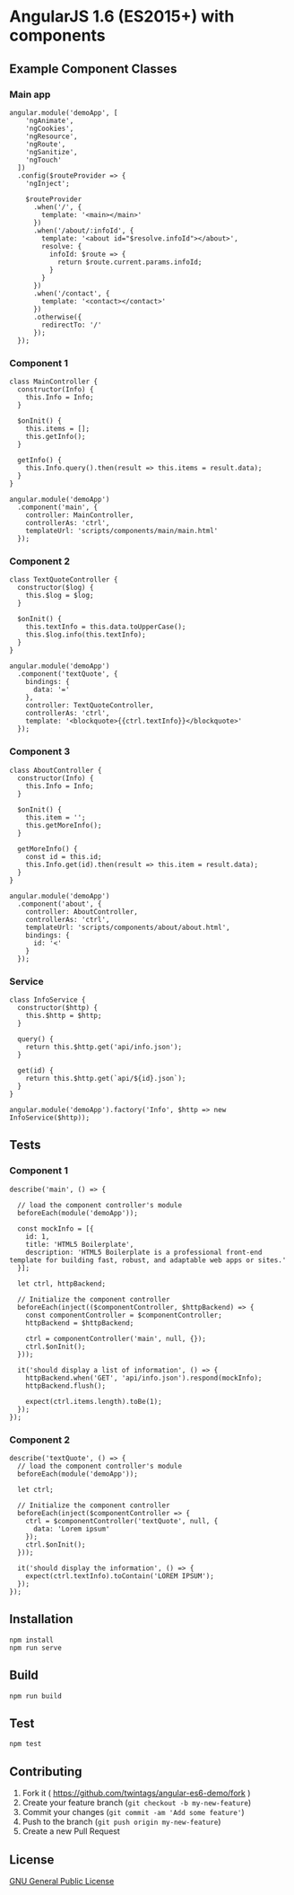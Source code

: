 # AngularJS 1.6 (ES2015+) with components

## Example Component Classes

### Main app
```
angular.module('demoApp', [
    'ngAnimate',
    'ngCookies',
    'ngResource',
    'ngRoute',
    'ngSanitize',
    'ngTouch'
  ])
  .config($routeProvider => {
    'ngInject';

    $routeProvider
      .when('/', {
        template: '<main></main>'
      })
      .when('/about/:infoId', {
        template: '<about id="$resolve.infoId"></about>',
        resolve: {
          infoId: $route => {
            return $route.current.params.infoId;
          }
        }
      })
      .when('/contact', {
        template: '<contact></contact>'
      })
      .otherwise({
        redirectTo: '/'
      });
  });
```

### Component 1
```
class MainController {
  constructor(Info) {
    this.Info = Info;
  }

  $onInit() {
    this.items = [];
    this.getInfo();
  }

  getInfo() {
    this.Info.query().then(result => this.items = result.data);
  }
}

angular.module('demoApp')
  .component('main', {
    controller: MainController,
    controllerAs: 'ctrl',
    templateUrl: 'scripts/components/main/main.html'
  });
```

### Component 2

```
class TextQuoteController {
  constructor($log) {
    this.$log = $log;
  }

  $onInit() {
    this.textInfo = this.data.toUpperCase();
    this.$log.info(this.textInfo);
  }
}

angular.module('demoApp')
  .component('textQuote', {
    bindings: {
      data: '='
    },
    controller: TextQuoteController,
    controllerAs: 'ctrl',
    template: '<blockquote>{{ctrl.textInfo}}</blockquote>'
  });
```

### Component 3

```
class AboutController {
  constructor(Info) {
    this.Info = Info;
  }

  $onInit() {
    this.item = '';
    this.getMoreInfo();
  }

  getMoreInfo() {
    const id = this.id;
    this.Info.get(id).then(result => this.item = result.data);
  }
}

angular.module('demoApp')
  .component('about', {
    controller: AboutController,
    controllerAs: 'ctrl',
    templateUrl: 'scripts/components/about/about.html',
    bindings: {
      id: '<'
    }
  });
```

### Service

```
class InfoService {
  constructor($http) {
    this.$http = $http;
  }

  query() {
    return this.$http.get('api/info.json');
  }

  get(id) {
    return this.$http.get(`api/${id}.json`);
  }
}

angular.module('demoApp').factory('Info', $http => new InfoService($http));
```

## Tests

### Component 1

```
describe('main', () => {

  // load the component controller's module
  beforeEach(module('demoApp'));

  const mockInfo = [{
    id: 1,
    title: 'HTML5 Boilerplate',
    description: 'HTML5 Boilerplate is a professional front-end template for building fast, robust, and adaptable web apps or sites.'
  }];

  let ctrl, httpBackend;

  // Initialize the component controller
  beforeEach(inject(($componentController, $httpBackend) => {
    const componentController = $componentController;
    httpBackend = $httpBackend;

    ctrl = componentController('main', null, {});
    ctrl.$onInit();
  }));

  it('should display a list of information', () => {
    httpBackend.when('GET', 'api/info.json').respond(mockInfo);
    httpBackend.flush();

    expect(ctrl.items.length).toBe(1);
  });
});
```

### Component 2

```
describe('textQuote', () => {
  // load the component controller's module
  beforeEach(module('demoApp'));

  let ctrl;

  // Initialize the component controller
  beforeEach(inject($componentController => {
    ctrl = $componentController('textQuote', null, {
      data: 'Lorem ipsum'
    });
    ctrl.$onInit();
  }));

  it('should display the information', () => {
    expect(ctrl.textInfo).toContain('LOREM IPSUM');
  });
});
```

## Installation

```
npm install
npm run serve
```

## Build

```
npm run build
```

## Test

```
npm test
```

## Contributing

1. Fork it ( https://github.com/twintags/angular-es6-demo/fork )
2. Create your feature branch (`git checkout -b my-new-feature`)
3. Commit your changes (`git commit -am 'Add some feature'`)
4. Push to the branch (`git push origin my-new-feature`)
5. Create a new Pull Request


## License
[GNU General Public License](LICENSE)
